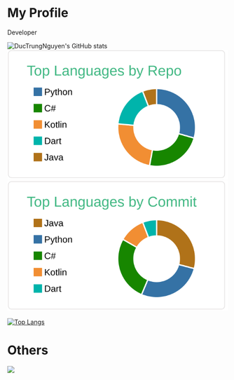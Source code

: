 # My Profile

Developer

![DucTrungNguyen's GitHub stats](https://github-readme-stats.vercel.app/api?username=DucTrungNguyen&show_icons=true&theme=radical&cache_seconds=1800&count_private=true)
[![](./profile-summary-card-output/vue/1-repos-per-language.svg)](https://github.com/DucTrungNguyen/DucTrungNguyen)
[![](./profile-summary-card-output/vue/2-most-commit-language.svg)](https://github.com/DucTrungNguyen/DucTrungNguyen)
<!-- [![](./profile-summary-card-output/vue/4-productive-time.svg)](https://github.com/DucTrungNguyen/DucTrungNuyen) -->


[![Top Langs](https://github-readme-stats.vercel.app/api/top-langs/?username=DucTrungNguyen&layout=compact)](https://github.com/DucTrungNguyen/DucTrungNguyen)


# Others
![](https://komarev.com/ghpvc/?username=DucTrungNguyen&color=green)
